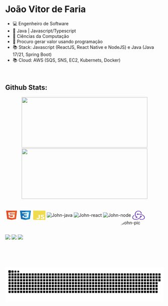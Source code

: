 
# João Vitor de Faria
- 💻 Engenheiro de Software
- :notebook: Java | Javascript/Typescript
- 🌱 Ciências da Computação
- 👯 Procuro gerar valor usando programação
- :books: Stack: Javascript (ReactJS, React Native e NodeJS) e Java (Java 17/21, Spring Boot)
- :books: Cloud: AWS (SQS, SNS, EC2, Kubernets, Docker)
<!-- - 📫 Entre em contato comigo: [![Linkedin Badge](https://img.shields.io/badge/-JoãoVitor-blue?style=flat-square&logo=Linkedin&logoColor=white&link=https://www.linkedin.com/in/jo%C3%A3o-vitor-faria-7604b617b/)](https://www.linkedin.com/in/jo%C3%A3o-vitor-faria-7604b617b/)
| [![Gmail Badge](https://img.shields.io/badge/-jvfaria015@gmail.com-c14438?style=flat-square&logo=Gmail&logoColor=white&link=mailto:jvfaria015@gmail.com)](mailto:jvfaria015@gmail.com) -->

<br/>

## Github Stats:

<div align="center">
  <img height="160em" width="400em" src="https://github-readme-stats.vercel.app/api?username=jvfaria&show_icons=true&theme=discord_old_blurple&include_all_commits=true&count_private=true"/>
  <img height="160em" width="400em" src="https://github-readme-stats.vercel.app/api/top-langs/?username=jvfaria&layout=compact&langs_count=7&theme=discord_old_blurple&card_width=400"/>
</div>

 <br/>
  
<div style="display: inline_block"><br/>
  <img align="center" alt="John-HTML" height="30" width="40" src="https://raw.githubusercontent.com/devicons/devicon/master/icons/html5/html5-original.svg">
  <img align="center" alt="John-CSS" height="30" width="40" src="https://raw.githubusercontent.com/devicons/devicon/master/icons/css3/css3-original.svg">
  <img align="center" alt="John-Js" height="30" width="40" src="https://raw.githubusercontent.com/devicons/devicon/master/icons/javascript/javascript-plain.svg">
  <img align="center" alt="John-java" height="30" width="40" src="https://cdn.jsdelivr.net/gh/devicons/devicon/icons/java/java-original.svg">
  <img align="center" alt="John-react" height="30" width="40" src="https://cdn.jsdelivr.net/gh/devicons/devicon/icons/react/react-original.svg">
  <img align="center" alt="John-node" height="30" width="40" src="https://cdn.jsdelivr.net/gh/devicons/devicon/icons/nodejs/nodejs-original.svg">
  <img align="center" alt="John-Js" height="30" width="40" src="https://raw.githubusercontent.com/devicons/devicon/master/icons/redux/redux-original.svg">
  <img align="right" alt="John-pic" height="150" style="border-radius:50px;" src="https://media.giphy.com/media/l3V0yA9zHe5m29sxW/giphy.gif" width="150" height="150">
</div>
 
 ##
 
<br/>
  
<div>
  <a href="https://www.linkedin.com/in/jo%C3%A3o-vitor-faria-7604b617b/" target="_blank"><img src="https://img.shields.io/badge/-LinkedIn-%230077B5?style=for-the-badge&logo=linkedin&logoColor=white" target="_blank"></a>
  <a href="https://www.instagram.com/jvictor_f/" target="_blank"><img src="https://img.shields.io/badge/-Instagram-%23E4405F?style=for-the-badge&logo=instagram&logoColor=white" target="_blank"></a>
  <a href = "mailto: jvfaria015@gmail.com"><img src="https://img.shields.io/badge/Gmail-D14836?style=for-the-badge&logo=gmail&logoColor=white" ></a>
 
</div>
  
<br/>
  
<div>
  
  ![snake gif](https://github.com/jvfaria/jvfaria/blob/output/github-contribution-grid-snake.svg)
  
</div>


